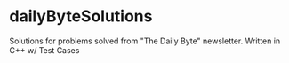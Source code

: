 # dailyByteSolutions
Solutions for problems solved from "The Daily Byte" newsletter. Written in C++ w/ Test Cases
